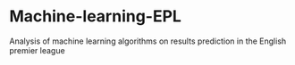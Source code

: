 # Machine-learning-EPL
Analysis of machine learning algorithms on results prediction in the English premier league
